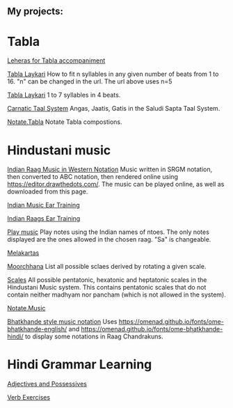 ## My projects:

# Tabla
[Leheras for Tabla accompaniment](music-notation/abc_leheras.html)

[Tabla Laykari](/tabla-laykari/?n=5&gaps)
How to fit n syllables in any given number of beats from 1 to 16. "n" can be changed in the url. The url above uses n=5

[Tabla Laykari](/tabla-laykari/odd_laya.html)
1 to 7 syllables in 4 beats.

[Carnatic Taal System](/tabla-laykari/carnatic-taals.html)
Angas, Jaatis, Gatis in the Saludi Sapta Taal System.

[Notate.Tabla](tabla-notation/README.html)
Notate Tabla compostions.


# Hindustani music
[Indian Raag Music in Western Notation](music-notation/compositions.html)
Music written in SRGM notation, then converted to ABC notation, then rendered online using https://editor.drawthedots.com/.
The music can be played online, as well as downloaded from this page.

[Indian Music Ear Training](ear-training/index.html)

[Indian Raags Ear Training](ear-training/phrases.html)

[Play music](ear-training/playnotes.html) 
Play notes using the Indian names of ntoes.  The only notes displayed are the ones allowed in the chosen raag. "Sa" is changeable.

[Melakartas](music-notation/melakartas.html)

[Moorchhana](music-notation/moorchhana.html)
List all possible sclaes derived by rotating a given scale.

[Scales](music-notation/scales.html)
All possible pentatonic, hexatonic and heptatonic scales in the Hindustani Music system. 
This contains pentatonic scales that do not contain neither madhyam nor pancham (which is not allowed in the system).

[Notate.Music](music-notation/README.html)

[Bhatkhande style music notation](music-notation/chandrakauns.html)
Uses https://omenad.github.io/fonts/ome-bhatkhande-english/ and https://omenad.github.io/fonts/ome-bhatkhande-hindi/ to display some notations in Raag Chandrakuns.


# Hindi Grammar Learning
[Adjectives and Possessives](hindi/adjectives.html)

[Verb Exercises](hindi/verb-exercises.html)
